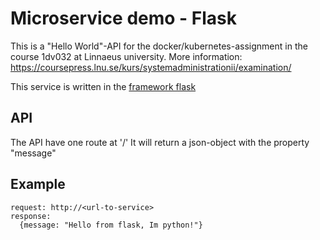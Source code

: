 # Microservice demo - Flask  
This is a "Hello World"-API for the docker/kubernetes-assignment in the course 1dv032 at Linnaeus university.
More information: https://coursepress.lnu.se/kurs/systemadministrationii/examination/

This service is written in the [framework flask](https://github.com/pallets/flask)

## API
The API have one route at '/'
It will return a json-object with the property "message"

## Example

```
request: http://<url-to-service>
response:
  {message: "Hello from flask, Im python!"}
```


